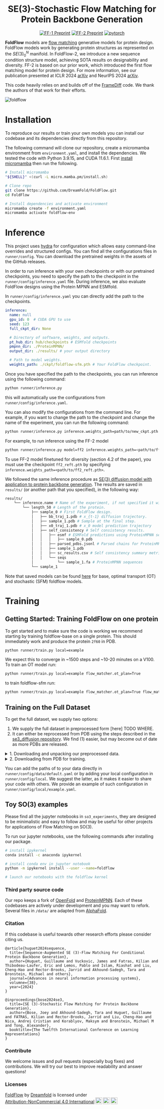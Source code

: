 <div align="center">

# SE(3)-Stochastic Flow Matching for Protein Backbone Generation

[![FF-1 Preprint](http://img.shields.io/badge/paper-arxiv.2310.02391-B31B1B.svg)](https://arxiv.org/abs/2310.02391)
[![FF-2 Preprint](http://img.shields.io/badge/paper-arxiv.2405.20313-B31B1B.svg)](https://arxiv.org/abs/2405.20313)
[![pytorch](https://img.shields.io/badge/PyTorch_1.13+-ee4c2c?logo=pytorch&logoColor=white)](https://pytorch.org/get-started/locally/)

</div>

**FoldFlow** models are [flow matching](https://github.com/atong01/conditional-flow-matching) generative models for protein design. FoldFlow models work by generating protein structures as represented on the $SE(3)^N_0$ manifold. In FoldFlow-2, we introduce a new sequence condition structure model, achieving SOTA results on designability and diversity. FF-2 is based on our prior work, which introduced the first flow matching model for protein design. For more information, see our publication presented at ICLR 2024 [arXiv](https://arxiv.org/abs/2310.02391) and NeurIPS 2024 [arXiv](https://arxiv.org/abs/2405.203131).

This code heavily relies on and builds off of the [FrameDiff](https://github.com/jasonkyuyim/se3_diffusion) code. We thank the authors of that work for their efforts.

![foldflow](media/foldflow-sfm_protein.gif)

# Installation
To reproduce our results or train your own models you can install our codebase and its dependencies directly from this repository. 

The following command will clone our repository, create a micromamba environment from `environment.yaml`, and install the dependencies. We tested the code with Python 3.9.15, and CUDA 11.6.1. First [install micromamba](https://mamba.readthedocs.io/en/latest/installation/micromamba-installation.html) then run the following.

```bash
# Install micromamba
"${SHELL}" <(curl -L micro.mamba.pm/install.sh)

# Clone repo
git clone https://github.com/DreamFold/FoldFlow.git
cd FoldFlow

# Install dependencies and activate environment
micromamba create -f environment.yaml
micromamba activate foldflow-env
```
# Inference

This project uses [hydra](https://hydra.cc) for configuration which allows easy command-line overrides and structured configs. You can find all the configurations files in `runner/config`. You can download the pretrained weights in the assets of the GitHub releases.

In order to run inference with your own checkpoints or with our pretrained checkpoints, you need to specify the path to the checkpoint in the `runner/config/inference.yaml` file. During inference, we also evaluate FoldFlow designs using the Protein MPNN and ESMfold.

In `runner/config/inference.yaml` you can directly add the path to the checkpoints.

```yaml
inference:
  name: null
  gpu_id: 0  # CUDA GPU to use
  seed: 123
  full_ckpt_dir: None

  # Directory of software, weights, and outputs.
  pt_hub_dir: hub/checkpoints # ESMfold checkpoints
  pmpnn_dir: ./ProteinMPNN/
  output_dir: ./results/ # your output directory

  # Path to model weights.
  weights_path: ./ckpt/foldflow-sfm.pth # Your FoldFlow checkpoint.
```
Once you have specified the path to the checkpoints, you can run inference using the following command:

```bash
python runner/inference.py
```
this will automatically use the configurations from `runner/config/inference.yaml`.

You can also modify the configurations from the command line. For example, if you want to change the path to the checkpoint and change the name of the experiment, you can run the following command:

```bash
python runner/inference.py inference.weights_path=path/to/new_ckpt.pth inference.name=new_ckpt
```

For example, to run inference using the FF-2 model
```sh
python runner/inference.py model=ff2 inference.weights_path=<path/to/ff2_base.pth>
```
To use FF-2 model finetuned for diversity (section 4.2 of the paper), you must use the checkpoint `ff2_reft.pth` by specifying `inference.weights_path=<path/to/ff2_reft.pth>`.


We followed the same inference procedure as [SE(3) diffusion model with application to protein backbone generation](https://github.com/jasonkyuyim/se3_diffusion). The results are saved in `results/` (or another path that you specified), in the following way:


```bash
results/
    └── inference.name # Name of the experiment, if not specified it will be the time.
        └── length_50 # Length of the protein.
            ├── sample_0 # First FoldFlow design.
            │   ├── bb_traj_1.pdb # x_{t-1} diffusion trajectory.
            │   ├── sample_1.pdb # Sample at the final step.
            │   ├── x0_traj_1.pdb # x_0 model prediction trajectory
            │   ├── self_consistency # Self consistency results.
            │   │   ├── esmf # ESMFold predictions using ProteinMPNN sequences.
            │   │   │   ├── sample_0.pdb
            │   │   ├── parsed_pdbs.jsonl # Parsed chains for ProteinMPNN
            │   │   ├── sample_1.pdb
            │   │   ├── sc_results.csv # Self consistency summary metrics CSV
            │   │   └── seqs
            │           └── sample_1.fa # ProteinMPNN sequences
            └── sample_1
```

Note that saved models can be found [here](https://github.com/DreamFold/FoldFlow/releases/tag/0.1.0) for base, optimal transport (OT) and stochastic (SFM) foldflow models.

# Training

## Getting Started: Training FoldFlow on one protein
To get started and to make sure the code is working we recommend starting by training foldflow-base on a single protein. This should immediately work and produce the protein `2f60` in PDB.
```bash
python runner/train.py local=example
```
We expect this to converge in ~1500 steps and ~10-20 minutes on a V100. To train an OT model run:
```bash
python runner/train.py local=example flow_matcher.ot_plan=True
```
to train foldflow-sfm run:
```bash
python runner/train.py local=example flow_matcher.ot_plan=True flow_matcher.stochastic_paths=True
```

## Training on the Full Dataset
To get the full dataset, we supply two options:
1. We supply the full dataset in preprocessed form [here] TODO WHERE.
2. It can either be reprocessed from PDB using the steps described in the [se3_diffusion repository](https://github.com/jasonkyuyim/se3_diffusion#downloading-the-pdb-for-training).
We find (1) easier, but may become out of date as more PDBs are released.
<details>
  <summary>1. Downloading and unpacking our preprocessed data. </summary>

  We supply our `metadata.csv` file, which can be used to reproduce an identical training set in `data/metadata.csv`. Note that this file assumes all pickled data is located in `data/processed_pdbs/`, a new location requires rewriting this csv file.

  We also supply our saved data as tar file [here] TODO WHERE. Which can be extracted with
  ```bash
  tar xvzf processed_pdbs.tar.gz
  ```
  This may take a few minutes and requires ~32GB of disk space while unpacking.
</details>

<details>
    <summary>2. Downloading from PDB for training.</summary>

To get the training dataset, first download PDB then preprocess it with the provided scripts.
PDB can be downloaded from RCSB: https://www.wwpdb.org/ftp/pdb-ftp-sites#rcsbpdb.
Our scripts assume you download in **mmCIF format**.
Navigate down to "Download Protocols" and follow the instructions depending on your location.

> WARNING: Downloading PDB can take up to 1TB of space.

After downloading, you should have a directory formatted like this:
https://files.rcsb.org/pub/pdb/data/structures/divided/mmCIF/
```
00/
01/
02/
..
zz/
```
In this directory, unzip all the files:
```
gzip -d **/*.gz
```
Then run the following with <path_pdb_dir> replaced with the location of PDB.
```python
python process_pdb_dataset.py --mmcif_dir <pdb_dir>
```

See the script for more options. Each mmCIF will be written as a pickle file that
we read and process in the data loading pipeline. A `metadata.csv` will be saved
that contains the pickle path of each example as well as additional information
about each example for faster filtering.

Download the clusters at 30% sequence identity
at [rcsb](https://www.rcsb.org/docs/programmatic-access/file-download-services#sequence-clusters-data).
This download link also works at time of writing:
```
https://cdn.rcsb.org/resources/sequence/clusters/clusters-by-entity-30.txt
```
Place this file in `data/processed_pdb` or anywhere in your file system.
Update your config to point to the clustered data:
```yaml
data:
  cluster_path: ./data/processed_pdb/clusters-by-entity-30.txt
```
</details>

You can add the paths of to your data directly in `runner/config/data/default.yaml` or by adding your local configuration in `runner/config/local`. We suggest the latter, as it makes it easier to share your code with others. We provide an example of such configuration in `runner/config/local/example.yaml`.


## Toy SO(3) examples
Please find all the jupyter notebooks in `so3_experiments`, they are designed to be minimalistic and easy to follow and may be useful for other projects for applications of Flow Matching on SO(3).

To run our jupyter notebooks, use the following commands after installing our package.
```bash
# install ipykernel
conda install -c anaconda ipykernel

# install conda env in jupyter notebook
python -m ipykernel install --user --name=foldflow

# launch our notebooks with the foldflow kernel
```

### Third party source code

Our repo keeps a fork of [OpenFold](https://github.com/aqlaboratory/openfold) and [ProteinMPNN](https://github.com/dauparas/ProteinMPNN).
Each of these codebases are actively under development and you may want to refork.
Several files in `/data/` are adapted from [AlphaFold](https://github.com/deepmind/alphafold).


### Citation
If this codebase is useful towards other research efforts please consider citing us.

```
@article{huguet2024sequence,
  title={Sequence-Augmented SE (3)-Flow Matching For Conditional Protein Backbone Generation},
  author={Huguet, Guillaume and Vuckovic, James and Fatras, Kilian and Thibodeau-Laufer, Eric and Lemos, Pablo and Islam, Riashat and Liu, Cheng-Hao and Rector-Brooks, Jarrid and Akhound-Sadegh, Tara and Bronstein, Michael and others},
  journal={Advances in neural information processing systems},
  volumne={38},
  year={2024}
}

@inproceedings{bose2024se3,
  title={SE (3)-Stochastic Flow Matching for Protein Backbone Generation},
  author={Bose, Joey and Akhound-Sadegh, Tara and Huguet, Guillaume and FATRAS, Kilian and Rector-Brooks, Jarrid and Liu, Cheng-Hao and Nica, Andrei Cristian and Korablyov, Maksym and Bronstein, Michael M and Tong, Alexander},
  booktitle={The Twelfth International Conference on Learning Representations}
}
```

### Contribute

We welcome issues and pull requests (especially bug fixes) and contributions.
We will try our best to improve readability and answer questions!

### Licenses

<p xmlns:cc="http://creativecommons.org/ns#" xmlns:dct="http://purl.org/dc/terms/"><a property="dct:title" rel="cc:attributionURL" href="https://github.com/Dreamfold/foldflow">FoldFlow</a> by <a rel="cc:attributionURL dct:creator" property="cc:attributionName" href="https://dreamfold.ai">Dreamfold</a> is licensed under <a href="http://creativecommons.org/licenses/by-nc/4.0/?ref=chooser-v1" target="_blank" rel="license noopener noreferrer" style="display:inline-block;">Attribution-NonCommercial 4.0 International<img style="height:22px!important;margin-left:3px;vertical-align:text-bottom;" src="https://mirrors.creativecommons.org/presskit/icons/cc.svg?ref=chooser-v1"><img style="height:22px!important;margin-left:3px;vertical-align:text-bottom;" src="https://mirrors.creativecommons.org/presskit/icons/by.svg?ref=chooser-v1"><img style="height:22px!important;margin-left:3px;vertical-align:text-bottom;" src="https://mirrors.creativecommons.org/presskit/icons/nc.svg?ref=chooser-v1"></a></p>
